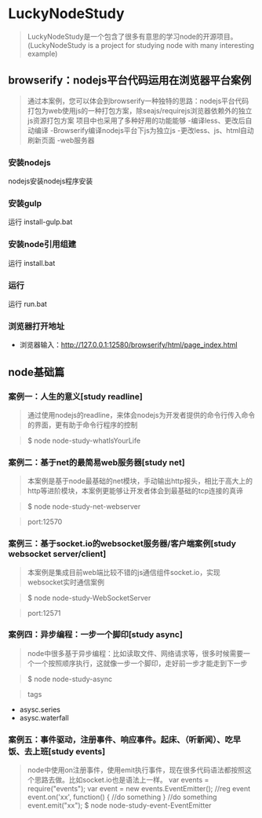# LuckyNodeStudy

> LuckyNodeStudy是一个包含了很多有意思的学习node的开源项目。(LuckyNodeStudy is a project for studying node with many interesting example)

## browserify：nodejs平台代码运用在浏览器平台案例

> 通过本案例，您可以体会到browserify一种独特的思路：nodejs平台代码打包为web使用js的一种打包方案，除seajs/requirejs浏览器依赖外的独立js资源打包方案
项目中也采用了多种好用的功能能够
-编译less、更改后自动编译
-Browserify编译nodejs平台下js为独立js
-更改less、js、html自动刷新页面
-web服务器

### 安装nodejs
nodejs安装nodejs程序安装

### 安装gulp
运行 install-gulp.bat

### 安装node引用组建
运行 install.bat

### 运行
运行 run.bat

### 浏览器打开地址
- 浏览器输入：http://127.0.0.1:12580/browserify/html/page_index.html


## node基础篇

### 案例一：人生的意义[study readline]

> 通过使用nodejs的readline，来体会nodejs为开发者提供的命令行传入命令的界面，更有助于命令行程序的控制

> $ node node-study-whatIsYourLife



### 案例二：基于net的最简易web服务器[study net]

> 本案例是基于node最基础的net模块，手动输出http报头，相比于高大上的http等进阶模块，本案例更能够让开发者体会到最基础的tcp连接的真谛

> $ node node-study-net-webserver

> port:12570

### 案例三：基于socket.io的websocket服务器/客户端案例[study websocket server/client]

> 本案例是集成目前web端比较不错的js通信组件socket.io，实现websocket实时通信案例

> $ node node-study-WebSocketServer

> port:12571

### 案例四：异步编程：一步一个脚印[study async]

> node中很多基于异步编程：比如读取文件、网络请求等，很多时候需要一个一个按照顺序执行，这就像一步一个脚印，走好前一步才能走到下一步

> $ node node-study-async

> tags
- asysc.series
- asysc.waterfall

### 案例五：事件驱动，注册事件、响应事件。起床、（听新闻）、吃早饭、去上班[study events]

> node中使用on注册事件，使用emit执行事件，现在很多代码语法都按照这个思路去做。比如socket.io也是语法上一样。
var events = require("events");
var event = new events.EventEmitter();
//reg event
event.on('xx', function() {
    //do something
}
//do something
event.emit("xx");
> $ node node-study-event-EventEmitter



